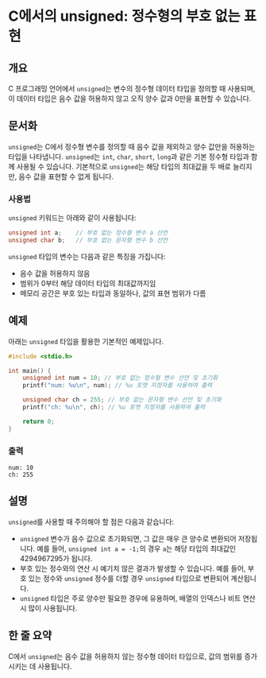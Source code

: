 <!--
Meta Description: # C에서의 unsigned: 정수형의 부호 없는 표현 ## 개요 C 프로그래밍 언어에서 `unsigned`는 변수의 정수형 데이터 타입을 정의할 때 사용되며, 이 데이터 타입은 음수 값을 허용하지 않고 오직 양수 값과 0만을 표현할 수 있습니다. ## 문서화 `uns...
Meta Keywords: unsigned, 정수형, int, 데이터, 타입의
-->

# C에서의 unsigned: 정수형의 부호 없는 표현

## 개요
C 프로그래밍 언어에서 `unsigned`는 변수의 정수형 데이터 타입을 정의할 때 사용되며, 이 데이터 타입은 음수 값을 허용하지 않고 오직 양수 값과 0만을 표현할 수 있습니다.

## 문서화
`unsigned`는 C에서 정수형 변수를 정의할 때 음수 값을 제외하고 양수 값만을 허용하는 타입을 나타냅니다. `unsigned`는 `int`, `char`, `short`, `long`과 같은 기본 정수형 타입과 함께 사용될 수 있습니다. 기본적으로 `unsigned`는 해당 타입의 최대값을 두 배로 늘리지만, 음수 값을 표현할 수 없게 됩니다.

### 사용법
`unsigned` 키워드는 아래와 같이 사용됩니다:
```c
unsigned int a;    // 부호 없는 정수형 변수 a 선언
unsigned char b;   // 부호 없는 문자형 변수 b 선언
```

`unsigned` 타입의 변수는 다음과 같은 특징을 가집니다:
- 음수 값을 허용하지 않음
- 범위가 0부터 해당 데이터 타입의 최대값까지임
- 메모리 공간은 부호 있는 타입과 동일하나, 값의 표현 범위가 다름

## 예제
아래는 `unsigned` 타입을 활용한 기본적인 예제입니다.

```c
#include <stdio.h>

int main() {
    unsigned int num = 10; // 부호 없는 정수형 변수 선언 및 초기화
    printf("num: %u\n", num); // %u 포맷 지정자를 사용하여 출력

    unsigned char ch = 255; // 부호 없는 문자형 변수 선언 및 초기화
    printf("ch: %u\n", ch); // %u 포맷 지정자를 사용하여 출력

    return 0;
}
```

### 출력
```
num: 10
ch: 255
```

## 설명
`unsigned`를 사용할 때 주의해야 할 점은 다음과 같습니다:
- `unsigned` 변수가 음수 값으로 초기화되면, 그 값은 매우 큰 양수로 변환되어 저장됩니다. 예를 들어, `unsigned int a = -1;`의 경우 `a`는 해당 타입의 최대값인 4294967295가 됩니다.
- 부호 있는 정수와의 연산 시 예기치 않은 결과가 발생할 수 있습니다. 예를 들어, 부호 있는 정수와 `unsigned` 정수를 더할 경우 `unsigned` 타입으로 변환되어 계산됩니다.
- `unsigned` 타입은 주로 양수만 필요한 경우에 유용하며, 배열의 인덱스나 비트 연산 시 많이 사용됩니다.

## 한 줄 요약
C에서 `unsigned`는 음수 값을 허용하지 않는 정수형 데이터 타입으로, 값의 범위를 증가시키는 데 사용됩니다.